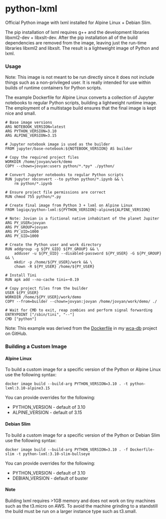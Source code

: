 # python-lxml

Official Python image with lxml installed for Alpine Linux + Debian Slim.

The pip installation of lxml requires g++ and the development libraries libxml2-dev + libxslt-dev. After the pip installation all of the build dependencies are removed from the image, leaving just the run-time libraries libxml2 and libxslt. The result is a lightweight image of Python and lxml.

### Usage

Note: This image is not meant to be run directly since it does not include things such as a non-privileged user. It is really intended for use within builds of runtime containers for Python scripts.

The example Dockerfile for Alpine Linux converts a collection of Jupyter notebooks to regular Python scripts, building a lightweight runtime image. The employment of a multistage build ensures that the final image is kept nice and small.

```
# Base image versions
ARG NOTEBOOK_VERSION=latest
ARG PYTHON_VERSION=3.10
ARG ALPINE_VERSION=3.15

# Jupyter notebook image is used as the builder
FROM jupyter/base-notebook:${NOTEBOOK_VERSION} AS builder

# Copy the required project files
WORKDIR /home/jovyan/work/demo
COPY --chown=jovyan:users python/*.*py* ./python/

# Convert Jupyter notebooks to regular Python scripts
RUN jupyter nbconvert --to python python/*.ipynb && \
    rm python/*.ipynb

# Ensure project file permissions are correct
RUN chmod 755 python/*.py

# Create final image from Python 3 + lxml on Alpine Linux
FROM logiqx/python-lxml:${PYTHON_VERSION}-alpine${ALPINE_VERSION}

# Note: Jovian is a fictional native inhabitant of the planet Jupiter
ARG PY_USER=jovyan
ARG PY_GROUP=jovyan
ARG PY_UID=1000
ARG PY_GID=1000

# Create the Python user and work directory
RUN addgroup -g ${PY_GID} ${PY_GROUP} && \
    adduser -u ${PY_UID} --disabled-password ${PY_USER} -G ${PY_GROUP} && \
    mkdir -p /home/${PY_USER}/work && \
    chown -R ${PY_USER} /home/${PY_USER}

# Install Tini
RUN apk add --no-cache tini=~0.19

# Copy project files from the builder
USER ${PY_USER}
WORKDIR /home/${PY_USER}/work/demo
COPY --from=builder --chown=jovyan:jovyan /home/jovyan/work/demo/ ./

# Wait for CMD to exit, reap zombies and perform signal forwarding
ENTRYPOINT ["/sbin/tini", "--"]
CMD ["python"]
```

Note: This example was derived from the [Dockerfile](https://github.com/Logiqx/wca-db/blob/master/Dockerfile) in my [wca-db](https://github.com/Logiqx/wca-db) project on GitHub.

### Building a Custom Image

#### Alpine Linux

To build a custom image for a specific version of the Python or Alpine Linux use the following syntax:

```
docker image build --build-arg PYTHON_VERSION=3.10 . -t python-lxml:3.10-alpine3.15
```

You can provide overrides for the following:

- PYTHON_VERSION - default of 3.10
- ALPINE_VERSION - default of 3.15

#### Debian Slim

To build a custom image for a specific version of the Python or Debian Slim use the following syntax:

```
docker image build --build-arg PYTHON_VERSION=3.10 . -f Dockerfile-slim -t python-lxml:3.10-slim-bullseye
```

You can provide overrides for the following:

- PYTHON_VERSION - default of 3.10
- DEBIAN_VERSION - default of buster

#### Note

Building lxml requires >1GB memory and does not work on tiny machines such as the t3.micro on AWS. To avoid the machine grinding to a standstill the build must be run on a larger instance type such as t3.small.
